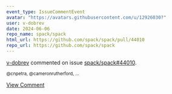 ```yaml
---
event_type: IssueCommentEvent
avatar: "https://avatars.githubusercontent.com/u/12926030?"
user: v-dobrev
date: 2024-06-06
repo_name: spack/spack
html_url: https://github.com/spack/spack/pull/44010
repo_url: https://github.com/spack/spack
---
```


<a href='https://github.com/v-dobrev' target='_blank'>v-dobrev</a> commented on issue <a href='https://github.com/spack/spack/pull/44010' target='_blank'>spack/spack#44010</a>.

<small>@cnpetra, @cameronrutherford,...</small>

<a href='https://github.com/spack/spack/pull/44010' target='_blank'>View Comment</a>